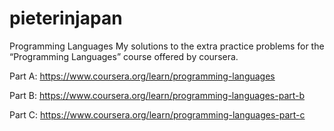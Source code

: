 # pieterinjapan
Programming Languages
My solutions to the extra practice problems for the “Programming Languages” course offered by coursera.

Part A: https://www.coursera.org/learn/programming-languages 

Part B: https://www.coursera.org/learn/programming-languages-part-b

Part C: https://www.coursera.org/learn/programming-languages-part-c 
